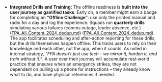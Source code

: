 - **Integrated Drills and Training:** The offline readiness is **built into the user journey as gamified tasks**. Early on, a member might earn a badge for completing an **“Offline Challenge”**: use only the printed manual and radio for a day and log the experience. Squads run **quarterly drills** simulating various failures (comms outage, leader absence, etc.) ([FPA_All_Content_2024_dedup.md](file://xn--file-hjqcqt2gbaare3mtak2s6c%23:~:text=reprintable%20pre,blueprint;%20regional%20mentors%20ensure%20consistency-in74e/)) ([FPA_All_Content_2024_dedup.md](file://xn--file-hjqcqt2gbaare3mtak2s6c%23:~:text=basics%20for%20beginners%20extreme%20chaos,no%20internet-8w14d/)). The app facilitates scheduling and after-action reporting for these drills, but the drills themselves happen offline. This trains users to rely on their knowledge and each other, not the app, when it counts. As noted in internal strategy, _“FPA doesn’t just use tech – we mirror it, harden it, and train without it.”_. A user over their journey will accumulate real-world practice that ensures when an emergency strikes, they are not dependent on pulling up a phone for instructions – they already know what to do, and have physical references if needed.